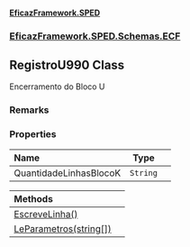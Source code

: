 #### [EficazFramework.SPED](EficazFrameworkSPED.md 'EficazFramework SPED')
### [EficazFramework.SPED.Schemas.ECF](EficazFramework.SPED.Schemas.ECF.md 'EficazFramework.SPED.Schemas.ECF')

## RegistroU990 Class

Encerramento do Bloco U

### Remarks
### Properties

| Name | Type | |
| :--- | :---: | :--- |
| QuantidadeLinhasBlocoK | `String` |  |

| Methods | |
| :--- | :--- |
| [EscreveLinha()](EficazFramework.SPED.Schemas.ECF/RegistroU990/EscreveLinha().md 'EficazFramework.SPED.Schemas.ECF.RegistroU990.EscreveLinha()') | |
| [LeParametros(string[])](EficazFramework.SPED.Schemas.ECF/RegistroU990/LeParametros(string[]).md 'EficazFramework.SPED.Schemas.ECF.RegistroU990.LeParametros(string[])') | |
